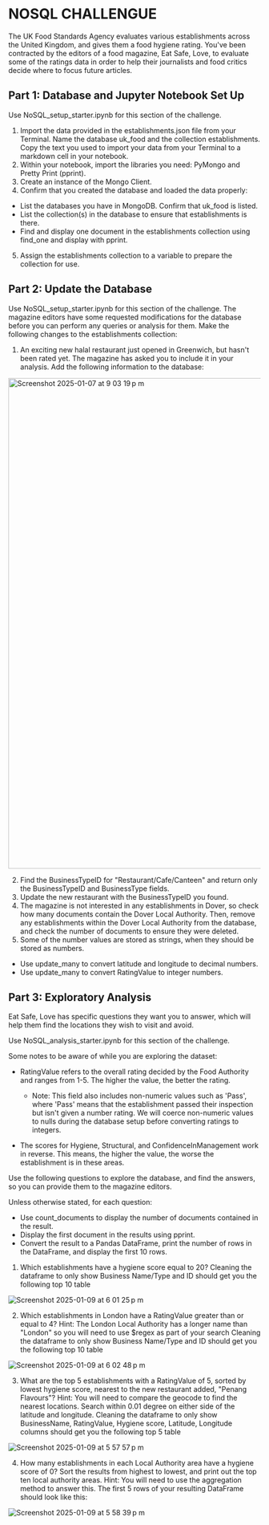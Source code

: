 # NOSQL CHALLENGUE

The UK Food Standards Agency evaluates various establishments across the United Kingdom, and gives them a food hygiene rating. You've been contracted by the editors of a food magazine, Eat Safe, Love, to evaluate some of the ratings data in order to help their journalists and food critics decide where to focus future articles.

## Part 1: Database and Jupyter Notebook Set Up

Use NoSQL_setup_starter.ipynb for this section of the challenge.

1. Import the data provided in the establishments.json file from your Terminal. Name the database uk_food and the collection establishments. Copy the text you used to import your data from your Terminal to a markdown cell in your notebook.
2. Within your notebook, import the libraries you need: PyMongo and Pretty Print (pprint).
3. Create an instance of the Mongo Client.
4. Confirm that you created the database and loaded the data properly:
+ List the databases you have in MongoDB. Confirm that uk_food is listed.
+ List the collection(s) in the database to ensure that establishments is there.
+ Find and display one document in the establishments collection using find_one and display with pprint.

5. Assign the establishments collection to a variable to prepare the collection for use.


## Part 2: Update the Database

Use NoSQL_setup_starter.ipynb for this section of the challenge.
The magazine editors have some requested modifications for the database before you can perform any queries or analysis for them. Make the following changes to the establishments collection:

1. An exciting new halal restaurant just opened in Greenwich, but hasn't been rated yet. The magazine has asked you to include it in your analysis. Add the following information to the database:

<img width="978" alt="Screenshot 2025-01-07 at 9 03 19 p m" src="https://github.com/user-attachments/assets/0d3bfde6-9762-451b-8766-c2417fc18c49" />

2. Find the BusinessTypeID for "Restaurant/Cafe/Canteen" and return only the BusinessTypeID and BusinessType fields.
3. Update the new restaurant with the BusinessTypeID you found.
4. The magazine is not interested in any establishments in Dover, so check how many documents contain the Dover Local Authority. Then, remove any establishments within the Dover Local Authority from the database, and check the number of documents to ensure they were deleted.
5. Some of the number values are stored as strings, when they should be stored as numbers.
+ Use update_many to convert latitude and longitude to decimal numbers.
+ Use update_many to convert RatingValue to integer numbers.

## Part 3: Exploratory Analysis

Eat Safe, Love has specific questions they want you to answer, which will help them find the locations they wish to visit and avoid.

Use NoSQL_analysis_starter.ipynb for this section of the challenge.

Some notes to be aware of while you are exploring the dataset:


+ RatingValue refers to the overall rating decided by the Food Authority and ranges from 1-5. The higher the value, the better the rating.
  + Note: This field also includes non-numeric values such as 'Pass', where 'Pass' means that the establishment passed their inspection but isn't given a number rating. We will coerce non-numeric values to nulls during the database setup before converting ratings to integers.

+ The scores for Hygiene, Structural, and ConfidenceInManagement work in reverse. This means, the higher the value, the worse the establishment is in these areas.

Use the following questions to explore the database, and find the answers, so you can provide them to the magazine editors.

Unless otherwise stated, for each question:

+ Use count_documents to display the number of documents contained in the result.
+ Display the first document in the results using pprint.
+ Convert the result to a Pandas DataFrame, print the number of rows in the DataFrame, and display the first 10 rows.

1. Which establishments have a hygiene score equal to 20?
Cleaning the dataframe to only show Business Name/Type and ID should get you the following top 10 table

![Screenshot 2025-01-09 at 6 01 25 p m](https://github.com/user-attachments/assets/63d02782-fd94-4442-bcd8-1e6f211aed97)



2. Which establishments in London have a RatingValue greater than or equal to 4? Hint: The London Local Authority has a longer name than "London" so you will need to use $regex as part of your search
Cleaning the dataframe to only show Business Name/Type and ID should get you the following top 10 table

![Screenshot 2025-01-09 at 6 02 48 p m](https://github.com/user-attachments/assets/7d1ca59a-04f9-405d-b572-db8cc3c42562)



3. What are the top 5 establishments with a RatingValue of 5, sorted by lowest hygiene score, nearest to the new restaurant added, "Penang Flavours"? Hint: You will need to compare the geocode to find the nearest locations. Search within 0.01 degree on either side of the latitude and longitude.
Cleaning the dataframe to only show BusinessName, RatingValue, Hygiene score, Latitude, Longitude columns should get you the following top 5 table

![Screenshot 2025-01-09 at 5 57 57 p m](https://github.com/user-attachments/assets/4a382698-4c48-44a9-9fe7-d8f94378ba99)


4. How many establishments in each Local Authority area have a hygiene score of 0? Sort the results from highest to lowest, and print out the top ten local authority areas. Hint: You will need to use the aggregation method to answer this.
The first 5 rows of your resulting DataFrame should look like this:

![Screenshot 2025-01-09 at 5 58 39 p m](https://github.com/user-attachments/assets/7899a291-40e4-49d8-917a-533f9b6cb2fb)



















